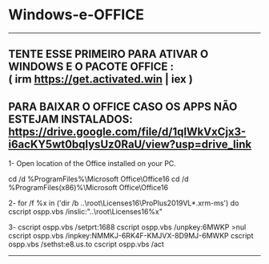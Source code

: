 # Windows-e-OFFICE
--------------------------------------------

TENTE ESSE PRIMEIRO PARA ATIVAR O WINDOWS E O PACOTE OFFICE :  
( irm https://get.activated.win | iex )
--------------------------------------------
PARA BAIXAR O OFFICE CASO OS APPS NÃO ESTEJAM INSTALADOS:
https://drive.google.com/file/d/1qIWkVxCjx3-i6acKY5wt0bqlysUz0RaU/view?usp=drive_link
--------------------------------------------

1- Open location of the Office installed on your PC.

cd /d %ProgramFiles%\Microsoft Office\Office16
cd /d %ProgramFiles(x86)%\Microsoft Office\Office16

2- for /f %x in ('dir /b ..\root\Licenses16\ProPlus2019VL*.xrm-ms') do cscript ospp.vbs /inslic:"..\root\Licenses16\%x"

3-
cscript ospp.vbs /setprt:1688
cscript ospp.vbs /unpkey:6MWKP >nul
cscript ospp.vbs /inpkey:NMMKJ-6RK4F-KMJVX-8D9MJ-6MWKP
cscript ospp.vbs /sethst:e8.us.to
cscript ospp.vbs /act

-------------------------------------------
